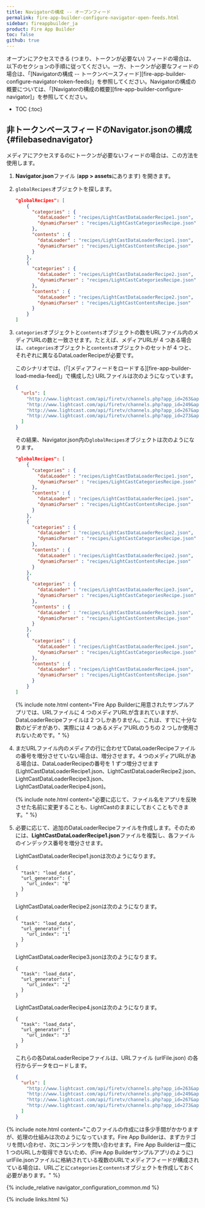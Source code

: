 ```yaml
---
title: Navigatorの構成 -- オープンフィード
permalink: fire-app-builder-configure-navigator-open-feeds.html
sidebar: fireappbuilder_ja
product: Fire App Builder
toc: false
github: true
---
```


オープンにアクセスできる (つまり、トークンが必要ない) フィードの場合は、以下のセクションの手順に従ってください。一方、トークンが必要なフィードの場合は、「[Navigatorの構成 -- トークンベースフィード][fire-app-builder-configure-navigator-token-feeds]」を参照してください。Navigatorの構成の概要については、「[Navigatorの構成の概要][fire-app-builder-configure-navigator]」を参照してください。

* TOC
{:toc}

## 非トークンベースフィードのNavigator.jsonの構成 {#filebasednavigator}

メディアにアクセスするのにトークンが必要ないフィードの場合は、この方法を使用します。 

1.  **Navigator.json**ファイル (**app > assets**にあります) を開きます。
2.  `globalRecipes`オブジェクトを探します。

    ```json
    "globalRecipes": [
        {
          "categories" : {
            "dataLoader" : "recipes/LightCastDataLoaderRecipe1.json",
            "dynamicParser" : "recipes/LightCastCategoriesRecipe.json"
          },
          "contents" : {
            "dataLoader" : "recipes/LightCastDataLoaderRecipe1.json",
            "dynamicParser" : "recipes/LightCastContentsRecipe.json"
          }
        },
        {
          "categories" : {
            "dataLoader" : "recipes/LightCastDataLoaderRecipe2.json",
            "dynamicParser" : "recipes/LightCastCategoriesRecipe.json"
          },
          "contents" : {
            "dataLoader" : "recipes/LightCastDataLoaderRecipe2.json",
            "dynamicParser" : "recipes/LightCastContentsRecipe.json"
          }
        }
    ]
    ```
    
3.  `categories`オブジェクトと`contents`オブジェクトの数をURLファイル内のメディアURLの数と一致させます。たとえば、メディアURLが 4 つある場合は、`categories`オブジェクトと`contents`オブジェクトのセットが 4 つと、それぞれに異なるDataLoaderRecipeが必要です。
    
    このシナリオでは、(「[メディアフィードをロードする][fire-app-builder-load-media-feed]」で構成した) URLファイルは次のようになっています。
    
    ```json
    {
      "urls": [
        "http://www.lightcast.com/api/firetv/channels.php?app_id=263&app_key=4rghy65dcsqa&action=channels_videos",
        "http://www.lightcast.com/api/firetv/channels.php?app_id=249&app_key=gtn89uj3dsw&action=channels_videos",
        "http://www.lightcast.com/api/firetv/channels.php?app_id=267&app_key=6tgbfr4edc2x&action=channels_videos",
        "http://www.lightcast.com/api/firetv/channels.php?app_id=273&app_key=u8jnsaq2rfgy&action=channels_videos"
      ]
    }
    ```
    
    その結果、Navigator.json内の`globalRecipes`オブジェクトは次のようになります。
    
    
    ```json
    "globalRecipes": [
        {
          "categories" : {
            "dataLoader" : "recipes/LightCastDataLoaderRecipe1.json",
            "dynamicParser" : "recipes/LightCastCategoriesRecipe.json"
          },
          "contents" : {
            "dataLoader" : "recipes/LightCastDataLoaderRecipe1.json",
            "dynamicParser" : "recipes/LightCastContentsRecipe.json"
          }
        },
        {
          "categories" : {
            "dataLoader" : "recipes/LightCastDataLoaderRecipe2.json",
            "dynamicParser" : "recipes/LightCastCategoriesRecipe.json"
          },
          "contents" : {
            "dataLoader" : "recipes/LightCastDataLoaderRecipe2.json",
            "dynamicParser" : "recipes/LightCastContentsRecipe.json"
          }
        },
        {
          "categories" : {
            "dataLoader" : "recipes/LightCastDataLoaderRecipe3.json",
            "dynamicParser" : "recipes/LightCastCategoriesRecipe.json"
          },
          "contents" : {
            "dataLoader" : "recipes/LightCastDataLoaderRecipe3.json",
            "dynamicParser" : "recipes/LightCastContentsRecipe.json"
          }
        },
        {
          "categories" : {
            "dataLoader" : "recipes/LightCastDataLoaderRecipe4.json",
            "dynamicParser" : "recipes/LightCastCategoriesRecipe.json"
          },
          "contents" : {
            "dataLoader" : "recipes/LightCastDataLoaderRecipe4.json",
            "dynamicParser" : "recipes/LightCastContentsRecipe.json"
          }
        }
    ]
    ```
     
     {% include note.html content="Fire App Builderに用意されたサンプルアプリでは、URLファイルに 4 つのメディアURLが含まれていますが、DataLoaderRecipeファイルは 2 つしかありません。これは、すでに十分な数のビデオがあり、実際には 4 つあるメディアURLのうちの 2 つしか使用されないためです。" %}

5.  まだURLファイル内のメディアの行に合わせてDataLoaderRecipeファイルの番号を増分させていない場合は、増分させます。4 つのメディアURLがある場合は、DataLoaderRecipeの番号を 1 ずつ増分させます (LightCastDataLoaderRecipe1.json、LightCastDataLoaderRecipe2.json、LightCastDataLoaderRecipe3.json、LightCastDataLoaderRecipe4.json)。

    {% include note.html content="必要に応じて、ファイル名をアプリを反映させた名前に変更することも、LightCastのままにしておくこともできます。" %}
        
6.  必要に応じて、追加のDataLoaderRecipeファイルを作成します。そのためには、**LightCastDataLoaderRecipe1.json**ファイルを複製し、各ファイルのインデックス番号を増分させます。
    
    LightCastDataLoaderRecipe1.jsonは次のようになります。
    
    ```
    {
      "task": "load_data",
      "url_generator": {
        "url_index": "0"
      }
    }
    ```
    
    LightCastDataLoaderRecipe2.jsonは次のようになります。
    
    ```
    {
      "task": "load_data",
      "url_generator": {
        "url_index": "1"
      }
    }
    ```
    
    LightCastDataLoaderRecipe3.jsonは次のようになります。
    
    ```
    {
      "task": "load_data",
      "url_generator": {
        "url_index": "2"
      }
    }
    ```
    
    LightCastDataLoaderRecipe4.jsonは次のようになります。
    
    ```
    {
      "task": "load_data",
      "url_generator": {
        "url_index": "3"
      }
    }
    ```
    
    これらの各DataLoaderRecipeファイルは、URLファイル (urlFile.json) の各行からデータをロードします。
    
    ```json
    {
      "urls": [
        "http://www.lightcast.com/api/firetv/channels.php?app_id=263&app_key=4rghy65dcsqa&action=channels_videos",
        "http://www.lightcast.com/api/firetv/channels.php?app_id=249&app_key=gtn89uj3dsw&action=channels_videos",
        "http://www.lightcast.com/api/firetv/channels.php?app_id=267&app_key=6tgbfr4edc2x&action=channels_videos",
        "http://www.lightcast.com/api/firetv/channels.php?app_id=273&app_key=u8jnsaq2rfgy&action=channels_videos"
      ]
    }
    ```

{% include note.html content="このファイルの作成には多少手間がかかりますが、処理の仕組みは次のようになっています。Fire App Builderは、まずカテゴリを問い合わせ、次にコンテンツを問い合わせます。Fire App Builderは一度に 1 つのURLしか取得できないため、(Fire App Builderサンプルアプリのように) urlFile.jsonファイルに格納されている複数のURLでメディアフィードが構成されている場合は、URLごとに`categories`と`contents`オブジェクトを作成しておく必要があります。" %}

{% include_relative navigator_configuration_common.md %}

{% include links.html %}